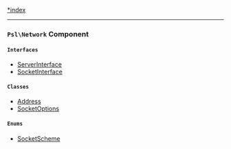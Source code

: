 <!--
    This markdown file was generated using `docs/documenter.php`.

    Any edits to it will likely be lost.
-->

[*index](./../README.md)

---

### `Psl\Network` Component

#### `Interfaces`

- [ServerInterface](./../../src/Psl/Network/ServerInterface.php#L10)
- [SocketInterface](./../../src/Psl/Network/SocketInterface.php#L15)

#### `Classes`

- [Address](./../../src/Psl/Network/Address.php#L7)
- [SocketOptions](./../../src/Psl/Network/SocketOptions.php#L7)

#### `Enums`

- [SocketScheme](./../../src/Psl/Network/SocketScheme.php#L10)


